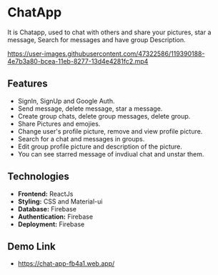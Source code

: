 # ChatApp
It is Chatapp, used to chat with others and share your pictures, star a message, Search for messages and have group Description.



https://user-images.githubusercontent.com/47322586/119390188-4e7b3a80-bcea-11eb-8277-13d4e4281fc2.mp4


## Features

* SignIn, SignUp and Google Auth.
* Send message, delete message, star a message.
* Create group chats, delete group messages, delete group.
* Share Pictures and emojies.
* Change user's profile picture, remove and view profile picture.
* Search for a chat and messages in groups.
* Edit group profile picture and description of the picture.
* You can see starred message of invdiual chat and unstar them.
 

## Technologies
* **Frontend:** ReactJs
* **Styling:** CSS and Material-ui
* **Database:** Firebase
* **Authentication:** Firebase
* **Deployment:** Firebase

## Demo Link
*  https://chat-app-fb4a1.web.app/
